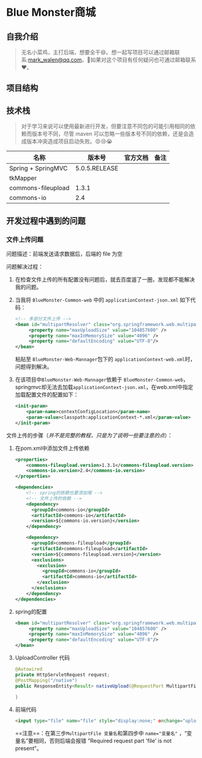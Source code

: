 # Blue Monster商城

## 自我介绍

> 无名小菜鸡，主打后端，想要全干:smile:。想一起写项目可以通过邮箱联系:mark_walen@qq.com。:two_men_holding_hands:如果对这个项目有任何疑问也可通过邮箱联系:heart:。

## 项目结构

## 技术栈

> 对于学习来说可以使用最新进行开发，但要注意不同包的可能引用相同的依赖而版本号不同，尽管 maven 可以忽略一些版本号不同的依赖，还是会造成版本冲突造成项目启动失败。:rage::cry::sob:

| 名称               | 版本号        | 官方文档 | 备注 |
| ------------------ | ------------- | -------- | ---- |
| Spring + SpringMVC | 5.0.5.RELEASE |          |      |
| tkMapper           |               |          |      |
| commons-fileupload | 1.3.1         |          |      |
| commons-io         | 2.4           |          |      |

## 开发过程中遇到的问题

### 文件上传问题

问题描述：前端发送请求数据后，后端的 file 为空

问题解决过程：

1. 在检查文件上传的所有配置没有问题后，就去百度遛了一圈，发现都不能解决我的问题。

2. 当我将 `BlueMonster-Common-web` 中的 `applicationContext-json.xml` 如下代码：

   ```xml
   <!-- 多部分文件上传 -->
   <bean id="multipartResolver" class="org.springframework.web.multipart.commons.CommonsMultipartResolver">
   		<property name="maxUploadSize" value="104857600" />
   		<property name="maxInMemorySize" value="4096" />
   		<property name="defaultEncoding" value="UTF-8"/>
   </bean>
   ```

   粘贴至 `BlueMonster-Web-Mannager`包下的 `applicationContext-web.xml`时，问题得到解决。

3. 在该项目中`BlueMonster-Web-Mannager`依赖于 `BlueMonster-Common-web`，springmvc却无法去加载`applicationContext-json.xml`，在web.xml中指定加载配置文件的配置如下：

   ```xml
   <init-param>
       <param-name>contextConfigLocation</param-name>
       <param-value>classpath:applicationContext-*.xml</param-value>
   </init-param>
   ```

文件上传的步骤（*并不是完整的教程，只是为了说明一些要注意的点*）：

1. 在pom.xml中添加文件上传依赖

   ```xml
   <properties>
       <commons-fileupload.version>1.3.1</commons-fileupload.version>
       <commons-io.version>2.4</commons-io.version>
   </properties>
   
   <dependencies>
       <!-- spring的依赖也要添加哦 -->
       <!-- 文件上传的依赖 -->
       <dependency>
         <groupId>commons-io</groupId>
         <artifactId>commons-io</artifactId>
         <version>${commons-io.version}</version>
       </dependency>
   
       <dependency>
         <groupId>commons-fileupload</groupId>
         <artifactId>commons-fileupload</artifactId>
         <version>${commons-fileupload.version}</version>
         <exclusions>
           <exclusion>
             <groupId>commons-io</groupId>
             <artifactId>commons-io</artifactId>
           </exclusion>
         </exclusions>
       </dependency>
   </dependencies>
   ```

2. spring的配置

   ```xml
   <bean id="multipartResolver" class="org.springframework.web.multipart.commons.CommonsMultipartResolver">
   		<property name="maxUploadSize" value="104857600" />
   		<property name="maxInMemorySize" value="4096" />
   		<property name="defaultEncoding" value="UTF-8"/>
   </bean>
   ```

3. UploadController 代码

   ```java
   @Autowired
   private HttpServletRequest request;
   @PostMapping("/native")
   public ResponseEntity<Result> nativeUpload(@RequestPart MultipartFile file) {
       
   }
   ```

4. 前端代码

   ```html
   <input type="file" name="file" style="display:none;" οnchange="upload()">
   ```

   ==注意==：在第三步`MultipartFile 变量名`和第四步中 `name="变量名"` ，“变量名”要相同，否则后端会报错 "Required request part 'file' is not present"。

